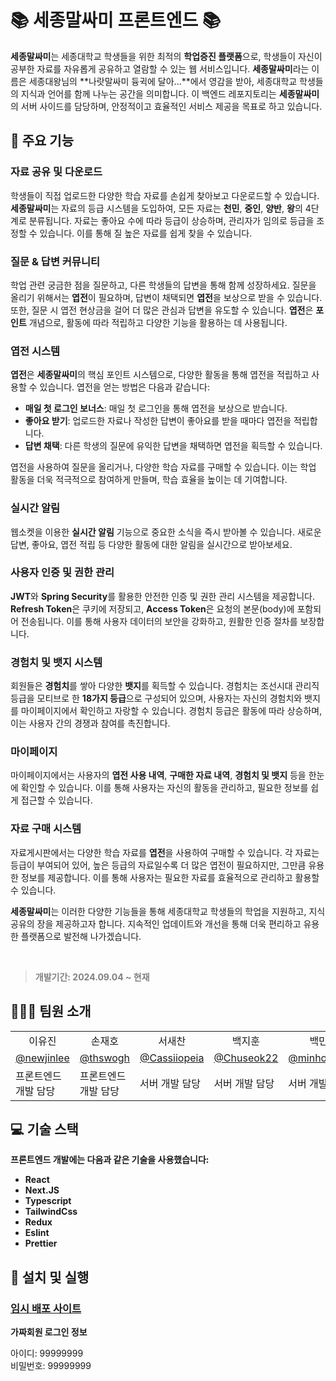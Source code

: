 # 📚 세종말싸미 프론트엔드 📚

**세종말싸미**는 세종대학교 학생들을 위한 최적의 **학업증진 플랫폼**으로, 학생들이 자신이 공부한 자료를 자유롭게 공유하고 열람할 수 있는 웹 서비스입니다. **세종말싸미**라는 이름은 세종대왕님의 **나랏말싸미 듕귁에 달아...**에서 영감을 받아, 세종대학교 학생들의 지식과 언어를 함께 나누는 공간을 의미합니다. 이 백엔드 레포지토리는 **세종말싸미**의 서버 사이드를 담당하며, 안정적이고 효율적인 서비스 제공을 목표로 하고 있습니다.

## 📝 주요 기능

### **자료 공유 및 다운로드**
학생들이 직접 업로드한 다양한 학습 자료를 손쉽게 찾아보고 다운로드할 수 있습니다. **세종말싸미**는 자료의 등급 시스템을 도입하여, 모든 자료는 **천민**, **중인**, **양반**, **왕**의 4단계로 분류됩니다. 자료는 좋아요 수에 따라 등급이 상승하며, 관리자가 임의로 등급을 조정할 수 있습니다. 이를 통해 질 높은 자료를 쉽게 찾을 수 있습니다.

### **질문 & 답변 커뮤니티**
학업 관련 궁금한 점을 질문하고, 다른 학생들의 답변을 통해 함께 성장하세요. 질문을 올리기 위해서는 **엽전**이 필요하며, 답변이 채택되면 **엽전**을 보상으로 받을 수 있습니다. 또한, 질문 시 엽전 현상금을 걸어 더 많은 관심과 답변을 유도할 수 있습니다. **엽전**은 **포인트** 개념으로, 활동에 따라 적립하고 다양한 기능을 활용하는 데 사용됩니다.

### **엽전 시스템**
**엽전**은 **세종말싸미**의 핵심 포인트 시스템으로, 다양한 활동을 통해 엽전을 적립하고 사용할 수 있습니다. 엽전을 얻는 방법은 다음과 같습니다:
- **매일 첫 로그인 보너스**: 매일 첫 로그인을 통해 엽전을 보상으로 받습니다.
- **좋아요 받기**: 업로드한 자료나 작성한 답변이 좋아요를 받을 때마다 엽전을 적립합니다.
- **답변 채택**: 다른 학생의 질문에 유익한 답변을 채택하면 엽전을 획득할 수 있습니다.

엽전을 사용하여 질문을 올리거나, 다양한 학습 자료를 구매할 수 있습니다. 이는 학업 활동을 더욱 적극적으로 참여하게 만들며, 학습 효율을 높이는 데 기여합니다.

### **실시간 알림**
웹소켓을 이용한 **실시간 알림** 기능으로 중요한 소식을 즉시 받아볼 수 있습니다. 새로운 답변, 좋아요, 엽전 적립 등 다양한 활동에 대한 알림을 실시간으로 받아보세요.

### **사용자 인증 및 권한 관리**
**JWT**와 **Spring Security**를 활용한 안전한 인증 및 권한 관리 시스템을 제공합니다. **Refresh Token**은 쿠키에 저장되고, **Access Token**은 요청의 본문(body)에 포함되어 전송됩니다. 이를 통해 사용자 데이터의 보안을 강화하고, 원활한 인증 절차를 보장합니다.

### **경험치 및 뱃지 시스템**
회원들은 **경험치**를 쌓아 다양한 **뱃지**를 획득할 수 있습니다. 경험치는 조선시대 관리직 등급을 모티브로 한 **18가지 등급**으로 구성되어 있으며, 사용자는 자신의 경험치와 뱃지를 마이페이지에서 확인하고 자랑할 수 있습니다. 경험치 등급은 활동에 따라 상승하며, 이는 사용자 간의 경쟁과 참여를 촉진합니다.

### **마이페이지**
마이페이지에서는 사용자의 **엽전 사용 내역**, **구매한 자료 내역**, **경험치 및 뱃지** 등을 한눈에 확인할 수 있습니다. 이를 통해 사용자는 자신의 활동을 관리하고, 필요한 정보를 쉽게 접근할 수 있습니다.

### **자료 구매 시스템**
자료게시판에서는 다양한 학습 자료를 **엽전**을 사용하여 구매할 수 있습니다. 각 자료는 등급이 부여되어 있어, 높은 등급의 자료일수록 더 많은 엽전이 필요하지만, 그만큼 유용한 정보를 제공합니다. 이를 통해 사용자는 필요한 자료를 효율적으로 관리하고 활용할 수 있습니다.

**세종말싸미**는 이러한 다양한 기능들을 통해 세종대학교 학생들의 학업을 지원하고, 지식 공유의 장을 제공하고자 합니다. 지속적인 업데이트와 개선을 통해 더욱 편리하고 유용한 플랫폼으로 발전해 나가겠습니다.

<br/>

> <p style="color:gray; font-weight:bold;">개발기간: 2024.09.04 ~ 현재 </p>

## 🙋🏻‍♀️ 팀원 소개
<table>
    <tr>
        <td align="center">이유진</td>
        <td align="center">손재호</td>
        <td align="center">서새찬</td>
        <td align="center">백지훈</td>
        <td align="center">백민홍</td>
        <td align="center">김성림</td>
        <td align="center">이예진</td>
        <td align="center">지희</td>
    </tr>
    <tr>
        <td align="center"><a href="https://github.com/newjinlee">@newjinlee</a></td>
        <td align="center"><a href="https://github.com/thswogh">@thswogh</a></td>
        <td align="center"><a href="https://github.com/Cassiiopeia">@Cassiiopeia</a></td>
        <td align="center"><a href="https://github.com/Chuseok22">@Chuseok22</a></td>
        <td align="center"><a href="https://github.com/minhong620">@minhong620</a></td>
        <td align="center"><a href="https://github.com/seonglim">@seonglim</a></td>
        <td align="center"><a href="https://github.com/Vhime">@Vhime</a></td>
        <td align="center"><a href="https://github.com/jihee127">@jihee127</a></td>
    </tr>
    <tr>
        <td>프론트엔드 개발 담당</td>
        <td>프론트엔드 개발 담당</td>
        <td>서버 개발 담당</td>
        <td>서버 개발 담당</td>
        <td>서버 개발 담당</td>
        <td>디자인 담당</td>
        <td>디자인 담당</td>
        <td>디자인 담당</td>
    </tr>
</table>

## 💻 기술 스택

**프론트엔드 개발에는 다음과 같은 기술을 사용했습니다:**

- **React**
- **Next.JS**
- **Typescript**
- **TailwindCss**
- **Redux**
- **Eslint**
- **Prettier**

## 🚀 설치 및 실행

### [임시 배포 사이트](https://test.sejong-malsami.co.kr)
**가짜회원 로그인 정보**

아이디: 99999999   
비밀번호: 99999999
